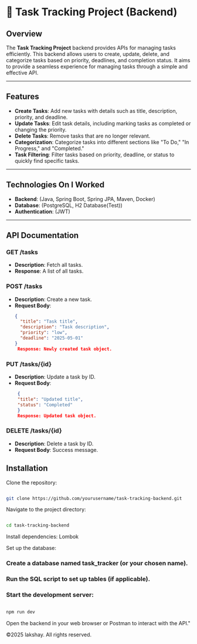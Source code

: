 # 📝 Task Tracking Project (Backend)

## Overview

The **Task Tracking Project** backend provides APIs for managing tasks efficiently. This backend allows users to create, update, delete, and categorize tasks based on priority, deadlines, and completion status. It aims to provide a seamless experience for managing tasks through a simple and effective API.

---

## Features

- **Create Tasks**: Add new tasks with details such as title, description, priority, and deadline.
- **Update Tasks**: Edit task details, including marking tasks as completed or changing the priority.
- **Delete Tasks**: Remove tasks that are no longer relevant.
- **Categorization**: Categorize tasks into different sections like "To Do," "In Progress," and "Completed."
- **Task Filtering**: Filter tasks based on priority, deadline, or status to quickly find specific tasks.

---

## Technologies On I Worked

- **Backend**: (Java, Spring Boot, Spring JPA, Maven, Docker)
- **Database**: (PostgreSQL, H2 Database(Test))
- **Authentication**: (JWT)

---

## API Documentation

### **GET /tasks**
- **Description**: Fetch all tasks.
- **Response**: A list of all tasks.

### **POST /tasks**
- **Description**: Create a new task.
- **Request Body**:
   ```json
   {
     "title": "Task title",
     "description": "Task description",
     "priority": "low",
     "deadline": "2025-05-01"
   }
    Response: Newly created task object.

### **PUT /tasks/{id}**
- **Description**:  Update a task by ID.
- **Request Body**:
   ```json
    {
    "title": "Updated title",
    "status": "Completed"
    }
    Response: Updated task object.

### **DELETE /tasks/{id}**
- **Description**:  Delete a task by ID.
- **Request Body**: Success message.

## Installation
Clone the repository:

```bash

git clone https://github.com/yourusername/task-tracking-backend.git
```
Navigate to the project directory:

```bash

cd task-tracking-backend
```
Install dependencies: Lombok

Set up the database:

### Create a database named task_tracker (or your chosen name).

### Run the SQL script to set up tables (if applicable).

### Start the development server:

```bash

npm run dev
```
Open the backend in your web browser or Postman to interact with the API."

©2025 lakshay. All rights reserved.